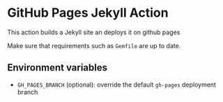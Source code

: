 # GitHub Pages Jekyll Action

This action builds a Jekyll site an deploys it on github pages

Make sure that requirements such as `Gemfile` are up to date.

## Environment variables

- `GH_PAGES_BRANCH` (optional): override the default `gh-pages` deployment branch
